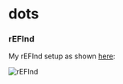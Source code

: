 # dots

### rEFInd

My rEFInd setup as shown [here](https://www.reddit.com/r/unixporn/comments/ff0o8d/refind_which_kernel_are_you_feeling_like_today/):

![rEFInd](https://github.com/ibhagwan/dots/tree/master/refind/rEFInd.png "rEFInd triple boot")
